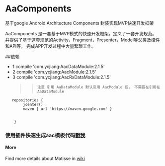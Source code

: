 # AaComponents
基于google Android Architecture Components 封装实现MVP快速开发框架

AaComponents 是一套基于MVP模式的快速开发框架。定义了一套开发规范。
并提供了基于这套规范的Activity，Fragment，Presenter，Model等父类及控件和API等，
完成APP开发过程中大量繁琐工作。

##依赖
  * 1 compile 'com.ycjiang:AacDataModule:2.1.5'
  * 2 compile 'com.ycjiang:AacModule:2.1.5'
  * 3  compile 'com.ycjiang:AacRxDataModule:2.1.5'
    >>     注意 引用 AaDataModule 默认引用 AacModule 包， 不需要在引用在AaDataModule

```
   repositories {
        jcenter()
        maven { url 'https://maven.google.com' }


    }
```
### 使用插件快速生成aac模板代码[戳我](https://github.com/yangchaojiang/AAcHelper)
  
#### More
Find more details about Matisse in [wiki](https://github.com/yangchaojiang/AaComponents/wiki)
